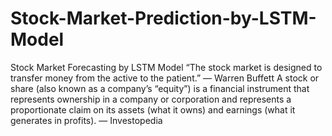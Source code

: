 # Stock-Market-Prediction-by-LSTM-Model
Stock Market Forecasting by LSTM Model
“The stock market is designed to transfer money from the active to the patient.” ― Warren Buffett
A stock or share (also known as a company’s “equity”) is a financial instrument that represents ownership in a company or corporation and represents a proportionate claim on its assets (what it owns) and earnings (what it generates in profits). — Investopedia
